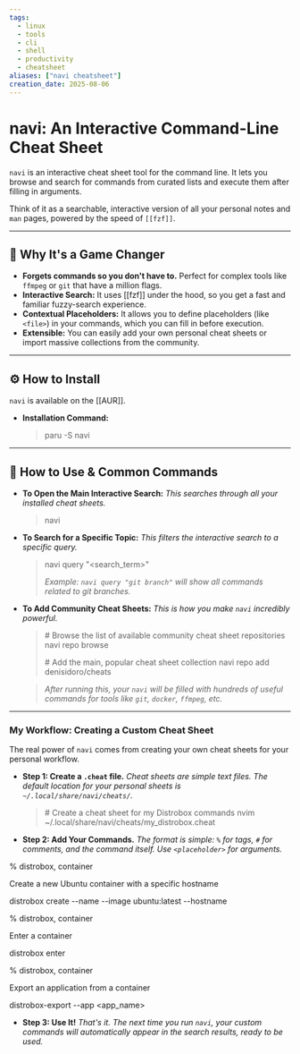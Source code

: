 ```yaml
---
tags:
  - linux
  - tools
  - cli
  - shell
  - productivity
  - cheatsheet
aliases: ["navi cheatsheet"]
creation_date: 2025-08-06
---
```


# navi: An Interactive Command-Line Cheat Sheet

`navi` is an interactive cheat sheet tool for the command line. It lets you browse and search for commands from curated lists and execute them after filling in arguments.

Think of it as a searchable, interactive version of all your personal notes and `man` pages, powered by the speed of `[[fzf]]`.

---
## 🤔 Why It's a Game Changer
- **Forgets commands so you don't have to.** Perfect for complex tools like `ffmpeg` or `git` that have a million flags.
- **Interactive Search:** It uses [[fzf]] under the hood, so you get a fast and familiar fuzzy-search experience.
- **Contextual Placeholders:** It allows you to define placeholders (like `<file>`) in your commands, which you can fill in before execution.
- **Extensible:** You can easily add your own personal cheat sheets or import massive collections from the community.

---
## ⚙️ How to Install
`navi` is available on the [[AUR]].

- **Installation Command:**
  > paru -S navi

---
## 🚀 How to Use & Common Commands

- **To Open the Main Interactive Search:**
  *This searches through all your installed cheat sheets.*
  > navi

- **To Search for a Specific Topic:**
  *This filters the interactive search to a specific query.*
  > navi query "<search_term>"
  >
  > *Example: `navi query "git branch"` will show all commands related to git branches.*

- **To Add Community Cheat Sheets:**
  *This is how you make `navi` incredibly powerful.*
  > \# Browse the list of available community cheat sheet repositories
  > navi repo browse
  >
  > \# Add the main, popular cheat sheet collection
  > navi repo add denisidoro/cheats

  > *After running this, your `navi` will be filled with hundreds of useful commands for tools like `git`, `docker`, `ffmpeg`, etc.*

---
### My Workflow: Creating a Custom Cheat Sheet
The real power of `navi` comes from creating your own cheat sheets for your personal workflow.

- **Step 1: Create a `.cheat` file.**
  *Cheat sheets are simple text files. The default location for your personal sheets is `~/.local/share/navi/cheats/`.*
  > \# Create a cheat sheet for my Distrobox commands
  > nvim ~/.local/share/navi/cheats/my_distrobox.cheat

- **Step 2: Add Your Commands.**
  *The format is simple: `%` for tags, `#` for comments, and the command itself. Use `<placeholder>` for arguments.*

%  distrobox, container

Create a new Ubuntu container with a specific hostname

distrobox create --name <name> --image ubuntu:latest --hostname <hostname>

% distrobox, container

Enter a container

distrobox enter <name>

% distrobox, container

Export an application from a container

distrobox-export --app <app_name>


- **Step 3: Use It!**
*That's it. The next time you run `navi`, your custom commands will automatically appear in the search results, ready to be used.*
